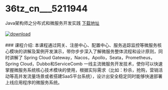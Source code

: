 # 36tz_cn___5211944
Java架构师之分布式和微服务开发实践
[下载地址](http://www.36tz.cn/article/5211944 "下载地址")
<br/></br>[![download](http://36tz.cn/muke_img/2020_04_2-34-300x218.png "下载地址")](http://www.36tz.cn/article/5211944 "下载地址")
<br/></br>### 课程介绍:
本课程通过网关、注册中心、配置中心、服务追踪监控等微服务核心模块的讲解及案例开发演示，带你步步深入了解微服务整体流程和设计原则，同时讲解了 Spring Cloud Gateway，Nacos，Apollo，Seata，Prometheus，Spring Cloud，Dubbo和ServiceComb 一线主流微服务开发技术，使你可以快速掌握微服务系统核心技术模块的使用，根据实际需求（比如：秒杀，抢购，营销活动等高并发流量场景或者搭建SaaS平台系统），设计出安全稳定同时能够快速部署上线应用程序的微服务系统。


